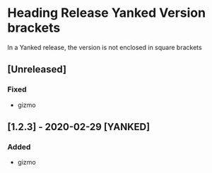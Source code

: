 # Heading Release Yanked Version brackets
In a Yanked release, the version is not enclosed in square brackets
## [Unreleased]
### Fixed
- gizmo
## [1.2.3] - 2020-02-29 [YANKED]
### Added
- gizmo
